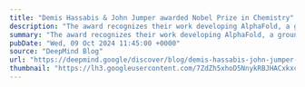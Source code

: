 ```yaml
---
title: "Demis Hassabis & John Jumper awarded Nobel Prize in Chemistry"
description: "The award recognizes their work developing AlphaFold, a groundbreaking AI system that predicts the 3D structure of proteins from their amino acid sequences."
summary: "The award recognizes their work developing AlphaFold, a groundbreaking AI system that predicts the 3D structure of proteins from their amino acid sequences."
pubDate: "Wed, 09 Oct 2024 11:45:00 +0000"
source: "DeepMind Blog"
url: "https://deepmind.google/discover/blog/demis-hassabis-john-jumper-awarded-nobel-prize-in-chemistry/"
thumbnail: "https://lh3.googleusercontent.com/7ZdZh5xhoD5NnykRBJHACxkxc3VubCdJLGHty2nYdJ36pBLVxRWO3Keu9C2Tum4OHCyGbJ5K5mB8R_oR94JG700qenuZ2rhq2sKjN4IkjIoU9Chv=w1200-h630-n-nu"
---
```


